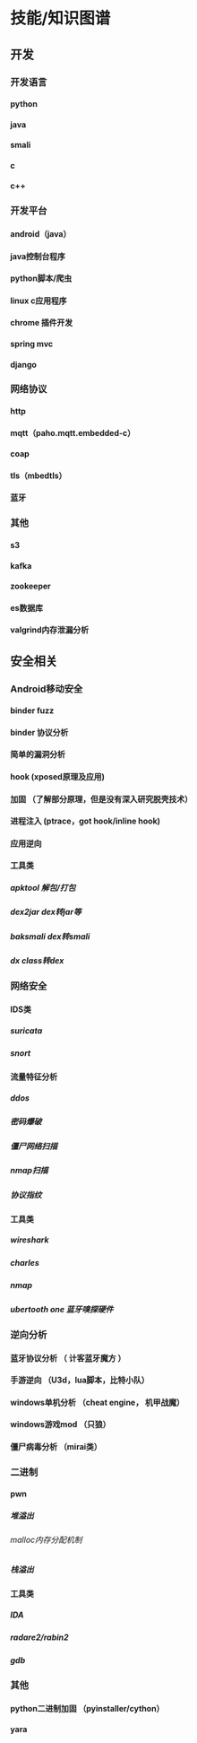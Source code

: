 # 技能/知识图谱
## 开发
### 开发语言
####  python
####  java
####  smali
####  c
####  c++

### 开发平台
####  android（java）
####  java控制台程序
####  python脚本/爬虫
####  linux c应用程序
####  chrome 插件开发
####  spring mvc
####  django

### 网络协议
####  http
####  mqtt（paho.mqtt.embedded-c）
####  coap
####  tls（mbedtls）
####  蓝牙

### 其他
####  s3
####  kafka
####  zookeeper
####  es数据库
####  valgrind内存泄漏分析

## 安全相关
### Android移动安全
#### binder fuzz
#### binder 协议分析
#### 简单的漏洞分析
#### hook (xposed原理及应用)
#### 加固 （了解部分原理，但是没有深入研究脱壳技术）
#### 进程注入 (ptrace，got hook/inline hook)
#### 应用逆向
#### 工具类
##### apktool 解包/打包
##### dex2jar dex转jar等
##### baksmali dex转smali
##### dx class转dex

### 网络安全
#### IDS类
##### suricata
##### snort
#### 流量特征分析
##### ddos
##### 密码爆破
##### 僵尸网络扫描
##### nmap扫描
##### 协议指纹
#### 工具类
##### wireshark
##### charles
##### nmap
##### ubertooth one 蓝牙嗅探硬件

### 逆向分析
#### 蓝牙协议分析 （ 计客蓝牙魔方 ）
#### 手游逆向 （U3d，lua脚本，比特小队）
#### windows单机分析 （cheat engine， 机甲战魔）
#### windows游戏mod （只狼）
#### 僵尸病毒分析 （mirai类）

### 二进制
#### pwn
##### 堆溢出
###### malloc内存分配机制
##### 栈溢出
#### 工具类
##### IDA
##### radare2/rabin2
##### gdb

### 其他
#### python二进制加固 （pyinstaller/cython）
#### yara
